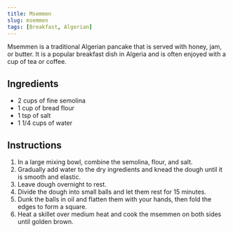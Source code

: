 ```yaml
---
title: Msemmen
slug: msemmen
tags: [Breakfast, Algerian]
---
```


Msemmen is a traditional Algerian pancake that is served with honey, jam, or butter. It is a popular breakfast dish in Algeria and is often enjoyed with a cup of tea or coffee.

## Ingredients

- 2 cups of fine semolina
- 1 cup of bread flour
- 1 tsp of salt
- 1 1/4 cups of water

## Instructions

1. In a large mixing bowl, combine the semolina, flour, and salt.
2. Gradually add water to the dry ingredients and knead the dough until it is smooth and elastic.
3. Leave dough overnight to rest.
4. Divide the dough into small balls and let them rest for 15 minutes.
5. Dunk the balls in oil and flatten them with your hands, then fold the edges to form a square.
6. Heat a skillet over medium heat and cook the msemmen on both sides until golden brown.
